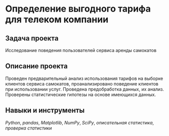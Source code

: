 # Определение выгодного тарифа для телеком компании
## Задача проекта

Исследование поведения пользователей сервиса аренды самокатов
 
 ## Описание проекта
 
Проведен предварительный анализ использования тарифов на выборке клиентов сервиса самокатов,
проанализировано поведение клиентов при использовании услуг. Проведена предобработка
данных, их анализ. Проверены статистические гипотезы на основе имеющихся данных.

## Навыки и инструменты
*Python*, *pandas*, *Matplotlib*, *NumPy*, *SciPy*, *описательная статистика*, *проверка статистики*
